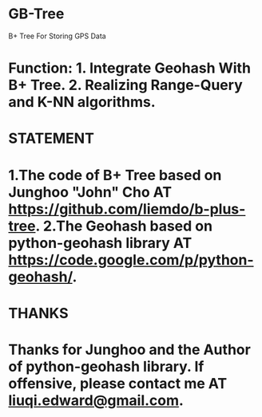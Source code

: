 GB-Tree
=========================================================================================

B+ Tree For Storing GPS Data 

Function:
	1. Integrate Geohash With B+ Tree.
	2. Realizing Range-Query and K-NN algorithms.
==========================================================================================

STATEMENT
============================================================================================
1.The code of  B+ Tree based on Junghoo "John" Cho AT https://github.com/liemdo/b-plus-tree.
2.The Geohash based on python-geohash library AT https://code.google.com/p/python-geohash/.
============================================================================================

THANKS
===========================================================================================
Thanks for Junghoo and the Author of python-geohash library.
If offensive, please contact me AT <liuqi.edward@gmail.com>.
===========================================================================================
